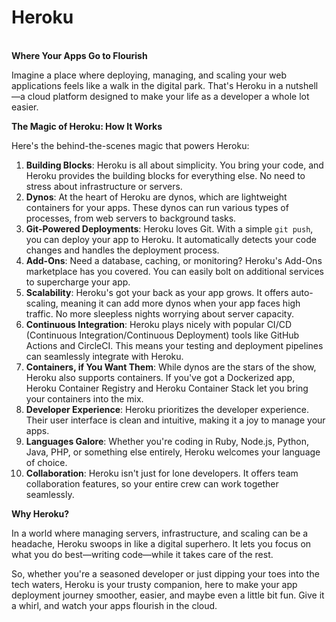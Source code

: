 
# Heroku

\
**Where Your Apps Go to Flourish**

Imagine a place where deploying, managing, and scaling your web applications feels like a walk in the digital park. That's Heroku in a nutshell—a cloud platform designed to make your life as a developer a whole lot easier.

**The Magic of Heroku: How It Works**

Here's the behind-the-scenes magic that powers Heroku:

1. **Building Blocks**: Heroku is all about simplicity. You bring your code, and Heroku provides the building blocks for everything else. No need to stress about infrastructure or servers.
2. **Dynos**: At the heart of Heroku are dynos, which are lightweight containers for your apps. These dynos can run various types of processes, from web servers to background tasks.
3. **Git-Powered Deployments**: Heroku loves Git. With a simple `git push`, you can deploy your app to Heroku. It automatically detects your code changes and handles the deployment process.
4. **Add-Ons**: Need a database, caching, or monitoring? Heroku's Add-Ons marketplace has you covered. You can easily bolt on additional services to supercharge your app.
5. **Scalability**: Heroku's got your back as your app grows. It offers auto-scaling, meaning it can add more dynos when your app faces high traffic. No more sleepless nights worrying about server capacity.
6. **Continuous Integration**: Heroku plays nicely with popular CI/CD (Continuous Integration/Continuous Deployment) tools like GitHub Actions and CircleCI. This means your testing and deployment pipelines can seamlessly integrate with Heroku.
7. **Containers, if You Want Them**: While dynos are the stars of the show, Heroku also supports containers. If you've got a Dockerized app, Heroku Container Registry and Heroku Container Stack let you bring your containers into the mix.
8. **Developer Experience**: Heroku prioritizes the developer experience. Their user interface is clean and intuitive, making it a joy to manage your apps.
9. **Languages Galore**: Whether you're coding in Ruby, Node.js, Python, Java, PHP, or something else entirely, Heroku welcomes your language of choice.
10. **Collaboration**: Heroku isn't just for lone developers. It offers team collaboration features, so your entire crew can work together seamlessly.

**Why Heroku?**

In a world where managing servers, infrastructure, and scaling can be a headache, Heroku swoops in like a digital superhero. It lets you focus on what you do best—writing code—while it takes care of the rest.

So, whether you're a seasoned developer or just dipping your toes into the tech waters, Heroku is your trusty companion, here to make your app deployment journey smoother, easier, and maybe even a little bit fun. Give it a whirl, and watch your apps flourish in the cloud.

